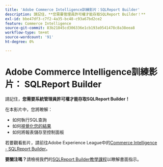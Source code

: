 ```yaml
---
title: 'Adobe Commerce Intelligence訓練影片：SQLReport Builder'
description: 請記住，**您需要管理員許可權才能存取SQLReport Builder！**
exl-id: bbe47df3-c7f2-4a35-bc48-c93a67bd2ce2
feature: Commerce Intelligence
source-git-commit: 83b21845cd306336e1cb193a9541478c8a38eea8
workflow-type: tm+mt
source-wordcount: '91'
ht-degree: 0%

---
```


# Adobe Commerce Intelligence訓練影片： SQLReport Builder

請記住，**您需要系統管理員許可權才能存取SQLReport Builder！**

在本影片中，您將瞭解：

* 如何執行SQL查詢
* 如何[視覺化您的結果](/docs/commerce-business-intelligence/mbi/tutorials/create-visuals-from-sql.html) <!-- Link fails-->
* 如何將報表儲存至控制面板

若要觀看影片，請前往Adobe Experience League中的[Commerce Intelligence - SQLReport Builder](/docs/commerce-learn/tutorials/business-intelligence/sql-report-builder.html)。

**要關注嗎？**&#x200B;請檢視我們的[SQLReport Builder教學課程](/docs/commerce-business-intelligence/mbi/analyze/sql/sql-rpt-bldr.html)以瞭解書面指示。
